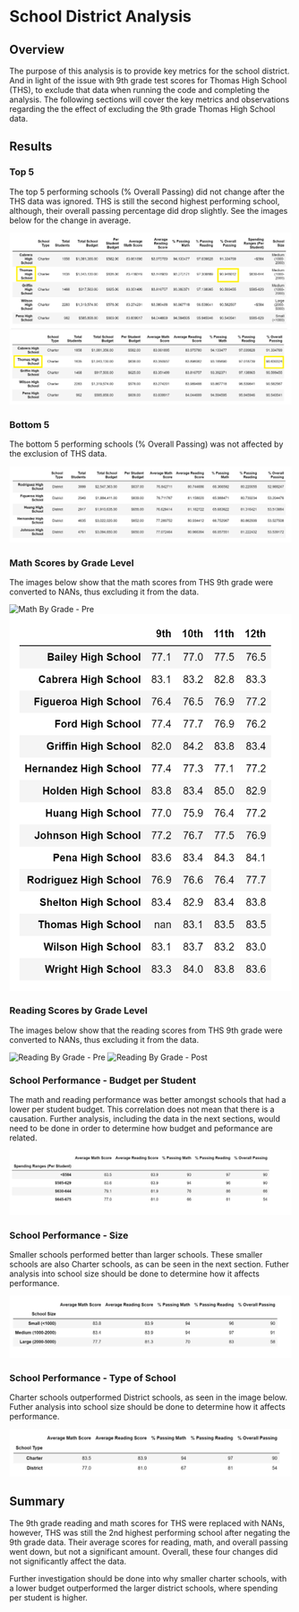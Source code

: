 # School District Analysis

## Overview
The purpose of this analysis is to provide key metrics for the school district.  And in light of the issue with 9th grade test scores for Thomas High School (THS), to exclude that data when running the code and completing the analysis.  The following sections will cover the key metrics and observations regarding the the effect of excluding the 9th grade Thomas High School data. 

## Results

### Top 5
The top 5 performing schools (% Overall Passing) did not change after the THS data was ignored.  THS is still the second highest performing school, although, their overall passing percentage did drop slightly.  See the images below for the change in average.

![Top 5 - Pre](https://github.com/cflavallee/School_District_Analysis/blob/main/Resources/Top%205%20-%20Pre-Exclusion.PNG)
![Top 5 - Post](https://github.com/cflavallee/School_District_Analysis/blob/main/Resources/Top%205%20-%20Post-Exclusion.PNG)

### Bottom 5
The bottom 5 performing schools (% Overall Passing) was not affected by the exclusion of THS data.

![Bottom 5](https://github.com/cflavallee/School_District_Analysis/blob/main/Resources/Bottom%205%20-%20Post-Exclusion.PNG)

### Math Scores by Grade Level
The images below show that the math scores from THS 9th grade were converted to NANs, thus excluding it from the data.  

![Math By Grade - Pre](http://localhost:8888/view/School_District_Analysis/Resources/Math%20Scores%20By%20Grade%20-%20Pre-Exclusion.PNG)
![Math By Grade - Post](https://github.com/cflavallee/School_District_Analysis/blob/main/Resources/Math%20Scores%20By%20Grade%20-%20Post-Exclusion.PNG)

### Reading Scores by Grade Level
The images below show that the reading scores from THS 9th grade were converted to NANs, thus excluding it from the data.    

![Reading By Grade - Pre](http://localhost:8888/view/School_District_Analysis/Resources/Reading%20Scores%20By%20Grade%20-%20Pre-Exclusion.PNG)
![Reading By Grade - Post](http://localhost:8888/view/School_District_Analysis/Resources/Reading%20Scores%20By%20Grade%20-%20Post-Exclusion.PNG)
### School Performance - Budget per Student
The math and reading performance was better amongst schools that had a lower per student budget.  This correlation does not mean that there is a causation.  Further analysis, including the data in the next sections, would need to be done in order to determine how budget and peformance are related. 

![Per Student Budget](https://github.com/cflavallee/School_District_Analysis/blob/main/Resources/Budget%20Per%20Student.PNG)

### School Performance - Size
Smaller schools performed better than larger schools.  These smaller schools are also Charter schools, as can be seen in the next section. Futher analysis into school size should be done to determine how it affects performance. 

![School Size](https://github.com/cflavallee/School_District_Analysis/blob/main/Resources/Scores%20By%20School%20Size.PNG)

### School Performance - Type of School
Charter schools outperformed District schools, as seen in the image below. Futher analysis into school size should be done to determine how it affects performance. 

![School Type](https://github.com/cflavallee/School_District_Analysis/blob/main/Resources/Scores%20By%20School%20Type.PNG)



## Summary

The 9th grade reading and math scores for THS were replaced with NANs, however, THS was still the 2nd highest performing school after negating the 9th grade data.  Their average scores for reading, math, and overall passing went down, but not a significant amount. Overall, these four changes did not significantly affect the data.     

Further investigation should be done into why smaller charter schools, with a lower budget outperformed the larger district schools, where spending per student is higher.  

